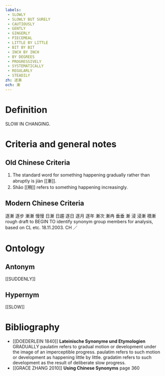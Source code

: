 ```yaml
---
labels: 
 - SLOWLY
 - SLOWLY BUT SURELY
 - CAUTIOUSLY
 - GENTLY
 - GINGERLY
 - PIECEMEAL
 - LITTLE BY LITTLE
 - BIT BY BIT
 - INCH BY INCH
 - BY DEGREES
 - PROGRESSIVELY
 - SYSTEMATICALLY
 - REGULARLY
 - STEADILY
zh: 逐漸
och: 漸
---
```


# Definition
SLOW IN CHANGING.
# Criteria and general notes
## Old Chinese Criteria
1. The standard word for something happening gradually rather than abruptly is jiàn [[漸]].
2. Shāo [[稍]] refers to something happening increasingly.
## Modern Chinese Criteria
逐漸
逐步
漸漸
慢慢
日漸
日趨
逐日
逐月
逐年
漸次
漸冉
垂垂
漸
浸
浸漸
積漸
rough draft to BEGIN TO identify synonym group members for analysis, based on CL etc. 18.11.2003. CH ／
# Ontology

## Antonym
[[SUDDENLY]]
## Hypernym
[[SLOW]]
# Bibliography
- [[DOEDERLEIN 1840]]
**Lateinische Synonyme und Etymologien** 
GRADUALLY
paulatim refers to gradual motion or development under the image of an imperceptible progress.
paulatim refers to such motion or development as happening little by little.
gradatim refers to such development as the result of deliberate slow progress.
- [[GRACE ZHANG 2010]]
**Using Chinese Synonyms** page 360
